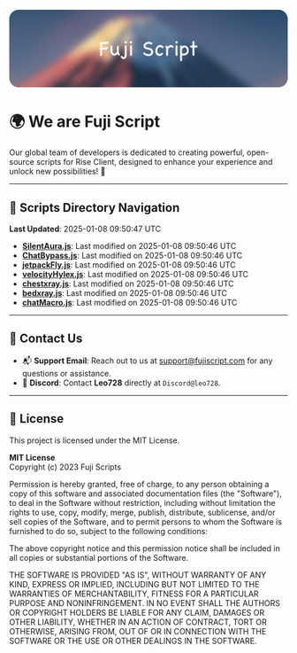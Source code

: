 ![Banner](.github/b.webp)

# 🌍 **We are Fuji Script**

Our global team of developers is dedicated to creating powerful, open-source scripts for Rise Client, designed to enhance your experience and unlock new possibilities! 🌟

---
<!-- SCRIPTS_NAVIGATION_START -->
## 📂 **Scripts Directory Navigation**

**Last Updated**: 2025-01-08 09:50:47 UTC

- **[SilentAura.js](scripts/SilentAura.js)**: Last modified on 2025-01-08 09:50:46 UTC
- **[ChatBypass.js](scripts/ChatBypass.js)**: Last modified on 2025-01-08 09:50:46 UTC
- **[jetpackFly.js](scripts/jetpackFly.js)**: Last modified on 2025-01-08 09:50:46 UTC
- **[velocityHylex.js](scripts/velocityHylex.js)**: Last modified on 2025-01-08 09:50:46 UTC
- **[chestxray.js](scripts/chestxray.js)**: Last modified on 2025-01-08 09:50:46 UTC
- **[bedxray.js](scripts/bedxray.js)**: Last modified on 2025-01-08 09:50:46 UTC
- **[chatMacro.js](scripts/chatMacro.js)**: Last modified on 2025-01-08 09:50:46 UTC

<!-- SCRIPTS_NAVIGATION_END -->

---

## 💬 **Contact Us**  
- 📬 **Support Email**: Reach out to us at [support@fujiscript.com](mailto:support@fujiscript.com) for any questions or assistance.  
- 💬 **Discord**: Contact **Leo728** directly at `Discord@leo728`.

---

## 📜 **License**

This project is licensed under the MIT License.  

**MIT License**  
Copyright (c) 2023 Fuji Scripts  

Permission is hereby granted, free of charge, to any person obtaining a copy of this software and associated documentation files (the "Software"), to deal in the Software without restriction, including without limitation the rights to use, copy, modify, merge, publish, distribute, sublicense, and/or sell copies of the Software, and to permit persons to whom the Software is furnished to do so, subject to the following conditions:  

The above copyright notice and this permission notice shall be included in all copies or substantial portions of the Software.  

THE SOFTWARE IS PROVIDED "AS IS", WITHOUT WARRANTY OF ANY KIND, EXPRESS OR IMPLIED, INCLUDING BUT NOT LIMITED TO THE WARRANTIES OF MERCHANTABILITY, FITNESS FOR A PARTICULAR PURPOSE AND NONINFRINGEMENT. IN NO EVENT SHALL THE AUTHORS OR COPYRIGHT HOLDERS BE LIABLE FOR ANY CLAIM, DAMAGES OR OTHER LIABILITY, WHETHER IN AN ACTION OF CONTRACT, TORT OR OTHERWISE, ARISING FROM, OUT OF OR IN CONNECTION WITH THE SOFTWARE OR THE USE OR OTHER DEALINGS IN THE SOFTWARE.  

